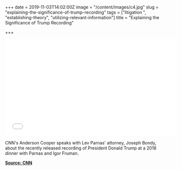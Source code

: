+++
date = 2019-11-03T14:02:00Z
image = "/content/images/c4.jpg"
slug = "explaining-the-significance-of-trump-recording"
tags = ["litigation ", "establishing-theory", "utilizing-relevant-information"]
title = "Explaining the Significance of Trump Recording"

+++
<iframe width="560" height="315" src="[https://www.youtube.com/embed/Sxy-nPjG4jA](https://www.youtube.com/embed/Sxy-nPjG4jA "https://www.youtube.com/embed/Sxy-nPjG4jA")" frameborder="0" allow="accelerometer; autoplay; clipboard-write; encrypted-media; gyroscope; picture-in-picture" allowfullscreen></iframe>

CNN's Anderson Cooper speaks with Lev Parnas' attorney, Joseph Bondy, about the recently released recording of President Donald Trump at a 2018 dinner with Parnas and Igor Fruman.

[**Source: CNN**](https://www.cnn.com/)